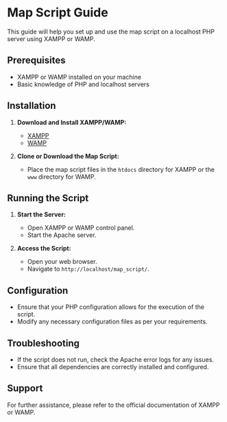 # Map Script Guide

This guide will help you set up and use the map script on a localhost PHP server using XAMPP or WAMP.

## Prerequisites

- XAMPP or WAMP installed on your machine
- Basic knowledge of PHP and localhost servers

## Installation

1. **Download and Install XAMPP/WAMP:**
	- [XAMPP](https://www.apachefriends.org/index.html)
	- [WAMP](http://www.wampserver.com/en/)

2. **Clone or Download the Map Script:**
	- Place the map script files in the `htdocs` directory for XAMPP or the `www` directory for WAMP.

## Running the Script

1. **Start the Server:**
	- Open XAMPP or WAMP control panel.
	- Start the Apache server.

2. **Access the Script:**
	- Open your web browser.
	- Navigate to `http://localhost/map_script/`.

## Configuration

- Ensure that your PHP configuration allows for the execution of the script.
- Modify any necessary configuration files as per your requirements.

## Troubleshooting

- If the script does not run, check the Apache error logs for any issues.
- Ensure that all dependencies are correctly installed and configured.

## Support

For further assistance, please refer to the official documentation of XAMPP or WAMP.
